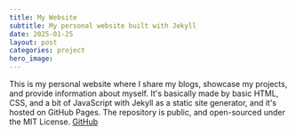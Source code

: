 ```yaml
---
title: My Website
subtitle: My personal website built with Jekyll
date: 2025-01-25
layout: post
categories: project
hero_image: 
---
```


This is my personal website where I share my blogs, showcase my projects, and provide information about myself. It's basically made by basic HTML, CSS, and a bit of JavaScript with Jekyll as a static site generator, and it's hosted on GitHub Pages. The repository is public, and open-sourced under the MIT License. [GitHub](https://github.com/koichincom/my-website)
